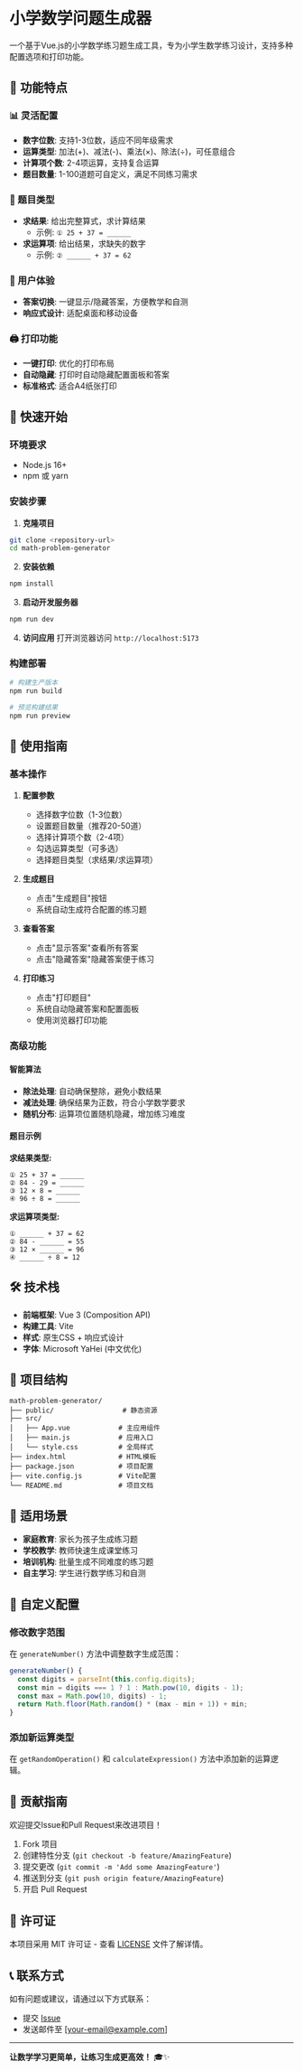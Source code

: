 # 小学数学问题生成器

一个基于Vue.js的小学数学练习题生成工具，专为小学生数学练习设计，支持多种配置选项和打印功能。

## 🎯 功能特点

### 📊 灵活配置
- **数字位数**: 支持1-3位数，适应不同年级需求
- **运算类型**: 加法(+)、减法(-)、乘法(×)、除法(÷)，可任意组合
- **计算项个数**: 2-4项运算，支持复合运算
- **题目数量**: 1-100道题可自定义，满足不同练习需求

### 📝 题目类型
- **求结果**: 给出完整算式，求计算结果
  - 示例: `① 25 + 37 = ______`
- **求运算项**: 给出结果，求缺失的数字
  - 示例: `② ______ + 37 = 62`

### 🎨 用户体验
- **答案切换**: 一键显示/隐藏答案，方便教学和自测
- **响应式设计**: 适配桌面和移动设备

### 🖨️ 打印功能
- **一键打印**: 优化的打印布局
- **自动隐藏**: 打印时自动隐藏配置面板和答案
- **标准格式**: 适合A4纸张打印

## 🚀 快速开始

### 环境要求
- Node.js 16+ 
- npm 或 yarn

### 安装步骤

1. **克隆项目**
```bash
git clone <repository-url>
cd math-problem-generator
```

2. **安装依赖**
```bash
npm install
```

3. **启动开发服务器**
```bash
npm run dev
```

4. **访问应用**
打开浏览器访问 `http://localhost:5173`

### 构建部署

```bash
# 构建生产版本
npm run build

# 预览构建结果
npm run preview
```

## 📖 使用指南

### 基本操作

1. **配置参数**
   - 选择数字位数（1-3位数）
   - 设置题目数量（推荐20-50道）
   - 选择计算项个数（2-4项）
   - 勾选运算类型（可多选）
   - 选择题目类型（求结果/求运算项）

2. **生成题目**
   - 点击"生成题目"按钮
   - 系统自动生成符合配置的练习题

3. **查看答案**
   - 点击"显示答案"查看所有答案
   - 点击"隐藏答案"隐藏答案便于练习

4. **打印练习**
   - 点击"打印题目"
   - 系统自动隐藏答案和配置面板
   - 使用浏览器打印功能

### 高级功能

#### 智能算法
- **除法处理**: 自动确保整除，避免小数结果
- **减法处理**: 确保结果为正数，符合小学数学要求
- **随机分布**: 运算项位置随机隐藏，增加练习难度

#### 题目示例

**求结果类型:**
```
① 25 + 37 = ______
② 84 - 29 = ______
③ 12 × 8 = ______
④ 96 ÷ 8 = ______
```

**求运算项类型:**
```
① ______ + 37 = 62
② 84 - ______ = 55
③ 12 × ______ = 96
④ ______ ÷ 8 = 12
```

## 🛠️ 技术栈

- **前端框架**: Vue 3 (Composition API)
- **构建工具**: Vite
- **样式**: 原生CSS + 响应式设计
- **字体**: Microsoft YaHei (中文优化)

## 📁 项目结构

```
math-problem-generator/
├── public/                 # 静态资源
├── src/
│   ├── App.vue            # 主应用组件
│   ├── main.js            # 应用入口
│   └── style.css          # 全局样式
├── index.html             # HTML模板
├── package.json           # 项目配置
├── vite.config.js         # Vite配置
└── README.md              # 项目文档
```

## 🎯 适用场景

- **家庭教育**: 家长为孩子生成练习题
- **学校教学**: 教师快速生成课堂练习
- **培训机构**: 批量生成不同难度的练习题
- **自主学习**: 学生进行数学练习和自测

## 🔧 自定义配置

### 修改数字范围
在 `generateNumber()` 方法中调整数字生成范围：

```javascript
generateNumber() {
  const digits = parseInt(this.config.digits);
  const min = digits === 1 ? 1 : Math.pow(10, digits - 1);
  const max = Math.pow(10, digits) - 1;
  return Math.floor(Math.random() * (max - min + 1)) + min;
}
```

### 添加新运算类型
在 `getRandomOperation()` 和 `calculateExpression()` 方法中添加新的运算逻辑。

## 🤝 贡献指南

欢迎提交Issue和Pull Request来改进项目！

1. Fork 项目
2. 创建特性分支 (`git checkout -b feature/AmazingFeature`)
3. 提交更改 (`git commit -m 'Add some AmazingFeature'`)
4. 推送到分支 (`git push origin feature/AmazingFeature`)
5. 开启 Pull Request

## 📄 许可证

本项目采用 MIT 许可证 - 查看 [LICENSE](LICENSE) 文件了解详情。

## 📞 联系方式

如有问题或建议，请通过以下方式联系：

- 提交 [Issue](../../issues)
- 发送邮件至 [your-email@example.com]

---

**让数学学习更简单，让练习生成更高效！** 🎓✨